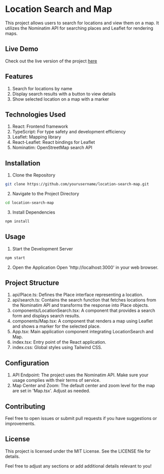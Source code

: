 # Location Search and Map

This project allows users to search for locations and view them on a map. It utilizes the Nominatim API for searching places and Leaflet for rendering maps.

## Live Demo
Check out the live version of the project [here](https://location-search-five.vercel.app/)

## Features

1. Search for locations by name
2. Display search results with a button to view details
3. Show selected location on a map with a marker

## Technologies Used

1. React: Frontend framework
2. TypeScript: For type safety and development efficiency
3. Leaflet: Mapping library
4. React-Leaflet: React bindings for Leaflet
5. Nominatim: OpenStreetMap search API

## Installation

1. Clone the Repository

```bash
git clone https://github.com/yourusername/location-search-map.git
```

2. Navigate to the Project Directory

```bash
cd location-search-map
```

3. Install Dependencies

```bash
npm install
```

## Usage

1. Start the Development Server

```bash
npm start
```

2. Open the Application
   Open 'http://localhost:3000' in your web browser.

## Project Structure

1. api/Place.ts: Defines the Place interface representing a location.
2. api/search.ts: Contains the search function that fetches locations from the Nominatim API and transforms the response into Place objects.
3. components/LocationSearch.tsx: A component that provides a search form and displays search results.
4. components/Map.tsx: A component that renders a map using Leaflet and shows a marker for the selected place.
5. App.tsx: Main application component integrating LocationSearch and Map.
6. index.tsx: Entry point of the React application.
7. index.css: Global styles using Tailwind CSS.

## Configuration

1. API Endpoint: The project uses the Nominatim API. Make sure your usage complies with their terms of service.
2. Map Center and Zoom: The default center and zoom level for the map are set in 'Map.tsx'. Adjust as needed.

## Contributing

Feel free to open issues or submit pull requests if you have suggestions or improvements.

## License

This project is licensed under the MIT License. See the LICENSE file for details.

Feel free to adjust any sections or add additional details relevant to you!

